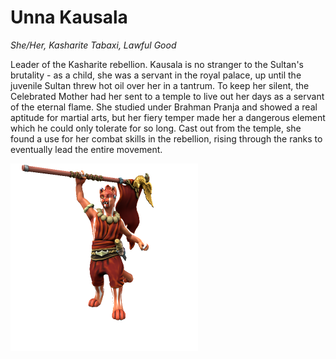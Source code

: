 # Unna Kausala
*She/Her, Kasharite Tabaxi, Lawful Good*

Leader of the Kasharite rebellion. Kausala is no stranger to the Sultan's brutality - as a child, she was a servant in the royal palace, up until the juvenile Sultan threw hot oil over her in a tantrum. To keep her silent, the Celebrated Mother had her sent to a temple to live out her days as a servant of the eternal flame. She studied under Brahman Pranja and showed a real aptitude for martial arts, but her fiery temper made her a dangerous element which he could only tolerate for so long. Cast out from the temple, she found a use for her combat skills in the rebellion, rising through the ranks to eventually lead the entire movement.

![](UnnaKausala.png)
